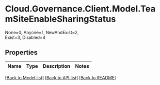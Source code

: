 # Cloud.Governance.Client.Model.TeamSiteEnableSharingStatus
None=0, Anyone=1, NewAndExist=2, </br>Exist=3, Disabled=4
## Properties

Name | Type | Description | Notes
------------ | ------------- | ------------- | -------------

[[Back to Model list]](../README.md#documentation-for-models) [[Back to API list]](../README.md#documentation-for-api-endpoints) [[Back to README]](../README.md)

